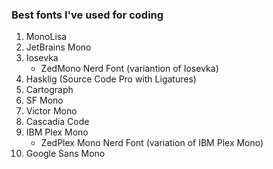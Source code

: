 ### Best fonts I've used for coding


1. MonoLisa
2. JetBrains Mono
3. Iosevka
    - ZedMono Nerd Font (variantion of Iosevka)
4. Hasklig (Source Code Pro with Ligatures)
5. Cartograph
6. SF Mono
7. Victor Mono
8. Cascadia Code
9. IBM Plex Mono
    - ZedPlex Mono Nerd Font (variation of IBM Plex Mono)
10. Google Sans Mono
